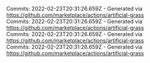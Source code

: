 Commits: 2022-02-23T20:31:26.659Z - Generated via https://github.com/marketplace/actions/artificial-grass
<br>
Commits: 2022-02-23T20:31:26.659Z - Generated via https://github.com/marketplace/actions/artificial-grass
<br>
Commits: 2022-02-23T20:31:26.659Z - Generated via https://github.com/marketplace/actions/artificial-grass
<br>
Commits: 2022-02-23T20:31:26.659Z - Generated via https://github.com/marketplace/actions/artificial-grass
<br>
